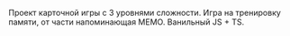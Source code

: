 Проект карточной игры с 3 уровнями сложности. Игра на тренировку памяти, от части напоминающая MEMO. Ванильный JS + TS. 

